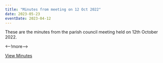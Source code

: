 ```yaml
---
title: "Minutes from meeting on 12 Oct 2022"
date: 2023-05-23
eventDate: 2023-04-12
---
```

These are the minutes from the parish council meeting held on 12th October 2022.

<--!more-->

[View Minutes](/pdfs/Minutes-20221012.pdf)

